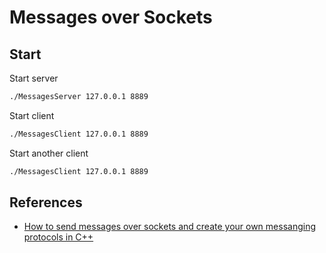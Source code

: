# Messages over Sockets

## Start
Start server
```bash
./MessagesServer 127.0.0.1 8889
```

Start client
```bash
./MessagesClient 127.0.0.1 8889
```

Start another client
```bash
./MessagesClient 127.0.0.1 8889
```

## References
* [How to send messages over sockets and create your own messanging protocols in C++](https://habr.com/en/articles/779176/)
